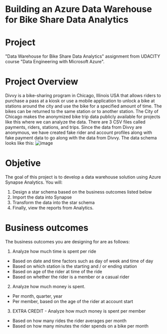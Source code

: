 # Building an Azure Data Warehouse for Bike Share Data Analytics
 
 # **Project**

 "Data Warehouse for Bike Share Data Analytics" assignment from UDACITY course "Data Engineering with Microsoft Azure".

# **Project Overview**

Divvy is a bike-sharing program in Chicago, Illinois USA that allows riders to purchase a pass at a kiosk or use a mobile application to unlock a bike at stations around the city and use the bike for a specified amount of time. The bikes can be returned to the same station or to another station. The City of Chicago makes the anonymized bike trip data publicly available for projects like this where we can analyze the data.
There are 3 CSV files called payments, riders, stations, and trips. Since the data from Divvy are anonymous, we have created fake rider and account profiles along with fake payment data to go along with the data from Divvy. The data schema looks like this: 
![image](https://github.com/eloisjr/Azure_Data_Warehouse/assets/81710422/1df39285-110e-4c68-9a7c-50bd7509baeb)

# **Objetive**

The goal of this project is to develop a data warehouse solution using Azure Synapse Analytics. You will:
1.	Design a star schema based on the business outcomes listed below
2.	Import the data into Synapse
3.	Transform the data into the star schema
4. Finally, view the reports from Analytics.

# **Business outcomes**
The business outcomes you are designing for are as follows:
1. Analyze how much time is spent per ride
 -	Based on date and time factors such as day of week and time of day
 - Based on which station is the starting and / or ending station
 - Based on age of the rider at time of the ride
 - Based on whether the rider is a member or a casual rider
2.	Analyze how much money is spent.
 - 	Per month, quarter, year
 - 	Per member, based on the age of the rider at account start
3.	EXTRA CREDIT - Analyze how much money is spent per member
 - Based on how many rides the rider averages per month
 - Based on how many minutes the rider spends on a bike per month


